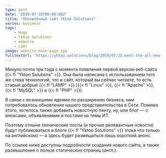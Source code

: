 ```yaml
---
type: post
date: "2019-07-15T00:00:00Z"
title: "Обновлённый сайт Yktoo Solutions"
series: business
tags:
    - Hugo
    - Yktoo Solutions
    - новости
    - сайт
image: website-main-page.jpg
fulltextUrl: "https://yktoo.solutions/blog/2019/07/15-meet-the-all-new-yktoo-solutions-website/"
---
```


Минуло почти три года с момента появления первой версии веб-сайта {{< fl "Yktoo Solutions" >}}. Она была написана с использованием того же стека технологий, что и сайт, который вы сейчас читаете, то есть старый добрый {{< fl "LAMP" >}} ({{< fl "Linux" >}}, {{< fl "Apache" >}}, {{< fl "MySQL" >}} и {{< fl "PHP" >}}).

В связи с возникшими идеями по расширению бизнеса, нам потребовалось обновление нашего представительства в Сети. Помимо этого, хотелось также добавить новостную ленту, ну, или блог — с анонсами, объявлениями и постами на темы ИТ.

Поэтому отныне технические посты (и прочие релевантные новости) будут публиковаться в блоге {{< fl "Yktoo Solutions" >}} (пока что только на английском) — а здесь будет размещаться лишь короткий анонс.

По ссылке ниже доступны подробности создания нового сайта, а также размышления о пользе статических страниц (*англ.*).
